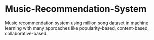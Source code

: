 # Music-Recommendation-System
Music recommendation system using million song dataset in machine learning with many approaches like popularity-based, content-based, collaborative-based.
